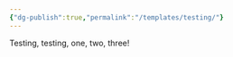 ```yaml
---
{"dg-publish":true,"permalink":"/templates/testing/"}
---
```

  
Testing, testing, one, two, three! 
